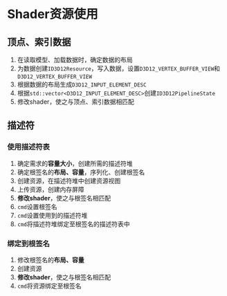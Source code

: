 # Shader资源使用

## 顶点、索引数据

1. 在读取模型、加载数据时，确定数据的布局
2. 为数据创建`ID3D12Resource`，写入数据，设置`D3D12_VERTEX_BUFFER_VIEW`和`D3D12_VERTEX_BUFFER_VIEW`
3. 根据数据的布局生成`D3D12_INPUT_ELEMENT_DESC`
4. 根据`std::vector<D3D12_INPUT_ELEMENT_DESC>`创建`ID3D12PipelineState`
5. 修改shader，使之与顶点、索引数据相匹配

## 描述符
### 使用描述符表
1. 确定需求的**容量大小**，创建所需的描述符堆
2. 确定根签名的**布局、容量**，序列化、创建根签名
3. 创建资源，在描述符堆中创建资源视图
4. 上传资源，创建内存屏障
5. **修改shader**，使之与根签名相匹配
6. `cmd`设置根签名
7. `cmd`设置使用到的描述符堆
8. `cmd`将描述符堆绑定至根签名的描述符表中

### 绑定到根签名
1. 修改根签名的**布局、容量**
2. 创建资源
3. **修改shader**，使之与根签名相匹配
4. `cmd`将资源绑定至根签名
 
